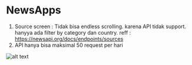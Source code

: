 # NewsApps
1. Source screen : Tidak bisa endless scrolling. karena API tidak support. hanyya ada filter by category dan country. reff : https://newsapi.org/docs/endpoints/sources
2. API hanya bisa maksimal 50 request per hari

![alt text](https://media.cnn.com/api/v1/images/stellar/prod/221222141259-holiday-travel-chicago-ohare-airport-1222.jpg?c=16x9&q=h_720,w_1280,c_fill)
